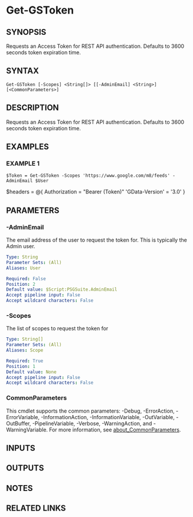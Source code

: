 # Get-GSToken

## SYNOPSIS
Requests an Access Token for REST API authentication.
Defaults to 3600 seconds token expiration time.

## SYNTAX

```
Get-GSToken [-Scopes] <String[]> [[-AdminEmail] <String>] [<CommonParameters>]
```

## DESCRIPTION
Requests an Access Token for REST API authentication.
Defaults to 3600 seconds token expiration time.

## EXAMPLES

### EXAMPLE 1
```
$Token = Get-GSToken -Scopes 'https://www.google.com/m8/feeds' -AdminEmail $User
```

$headers = @{
    Authorization = "Bearer $($Token)"
    'GData-Version' = '3.0'
}

## PARAMETERS

### -AdminEmail
The email address of the user to request the token for.
This is typically the Admin user.

```yaml
Type: String
Parameter Sets: (All)
Aliases: User

Required: False
Position: 2
Default value: $Script:PSGSuite.AdminEmail
Accept pipeline input: False
Accept wildcard characters: False
```

### -Scopes
The list of scopes to request the token for

```yaml
Type: String[]
Parameter Sets: (All)
Aliases: Scope

Required: True
Position: 1
Default value: None
Accept pipeline input: False
Accept wildcard characters: False
```

### CommonParameters
This cmdlet supports the common parameters: -Debug, -ErrorAction, -ErrorVariable, -InformationAction, -InformationVariable, -OutVariable, -OutBuffer, -PipelineVariable, -Verbose, -WarningAction, and -WarningVariable. For more information, see [about_CommonParameters](http://go.microsoft.com/fwlink/?LinkID=113216).

## INPUTS

## OUTPUTS

## NOTES

## RELATED LINKS
